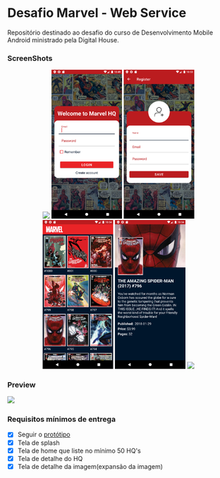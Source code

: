 # Desafio Marvel - Web Service

Repositório destinado ao desafio do curso de Desenvolvimento Mobile Android ministrado pela Digital House.


### ScreenShots

<p align="center">
  <img src="screenshot/1.png" width="160"/>
  <img src="screenshot/2.png" width="160"/>
  <img src="screenshot/3.png" width="160"/>
  <img src="screenshot/4.png" width="160"/>
  <img src="screenshot/5.png" width="160"/>
  <img src="screenshot/6.png" width="160"/>
</p>
  
### Preview
<p align="left">
  <img src="screenshot/video/desafiomarvel.gif" width="200"/>
</p>

### Requisitos mínimos de entrega

- [x] Seguir o [protótipo][prototipo]
- [x] Tela de splash
- [x] Tela de home que liste no mínimo 50 HQ's
- [x] Tela de detalhe do HQ
- [x] Tela de detalhe da imagem(expansão da imagem)

[prototipo]: <https://marvelapp.com/194b601g/screen/53575549>
